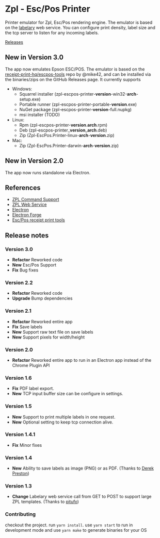 # Zpl - Esc/Pos Printer

Printer emulator for Zpl, Esc/Pos rendering engine. The emulator is based on the [labelary](http://labelary.com/service.html) web service.
You can configure print density, label size and the tcp server to listen for any incoming labels.

[Releases](https://github.com/erikn69/ZplEscPrinter/releases/latest)

## New in Version 3.0

The app now emulates Epson ESC/POS. The emulator is based on the [receipt-print-hq/escpos-tools](https://github.com/receipt-print-hq/escpos-tools/blob/master/esc2html.php) repo by @mike42, and can be installed via the binaries/zips on the GitHub Releases page. It currently supports

* Windows:
  * Squarrel installer (zpl-escpos-printer-**version**-win32-**arch**-setup.exe)
  * Portable runner (zpl-escpos-printer-portable-**version**.exe)
  * NuGet package (zpl-escpos-printer-**version**-full.nupkg)
  * msi installer (TODO)
* Linux:
  * Rpm (zpl-escpos-printer-**version**.**arch**.rpm)
  * Deb (zpl-escpos-printer\_**version**\_**arch**.deb)
  * Zip (Zpl-EscPos.Printer-linux-**arch**-**version**.zip)
* Mac:
  * Zip (Zpl-EscPos.Printer-darwin-**arch**-**version**.zip)

## New in Version 2.0

The app now runs standalone via Electron.

## References
* [ZPL Command Support](http://labelary.com/docs.html)
* [ZPL Web Service](http://labelary.com/service.html)
* [Electron](https://www.electronjs.org)
* [Electron Forge](https://www.electronforge.io)
* [Esc/Pos receipt print tools](https://github.com/receipt-print-hq/escpos-tools)

## Release notes

### Version 3.0
* **Refactor** Reworked code
* **New** Esc/Pos Support
* **Fix** Bug fixes

### Version 2.2
* **Refactor** Reworked code
* **Upgrade** Bump dependencies

### Version 2.1
* **Refactor** Reworked entire app
* **Fix** Save labels
* **New** Support raw text file on save labels
* **New** Support pixels for width/height

### Version 2.0
* **Refactor** Reworked entire app to run in an Electron app instead of the Chrome Plugin API

### Version 1.6
* **Fix** PDF label export.
* **New** TCP input buffer size can be configure in settings.

### Version 1.5

* **New** Support to print multiple labels in one request.
* **New** Optional setting to keep tcp connection alive.

### Version 1.4.1

* **Fix** Minor fixes

### Version 1.4

* **New** Ability to save labels as image (PNG) or as PDF. (Thanks to [Derek Preston](https://plus.google.com/116997222122087717848/posts))

### Version 1.3

* **Change** Labelary web service call from GET to POST to support large ZPL templates. (Thanks to [pitufo](https://github.com/sbinkert/ZplPrinter/issues/1))

### Contributing

checkout the project. run `yarn install`. use `yarn start` to run in development mode and use `yarn make` to generate binaries for your OS

